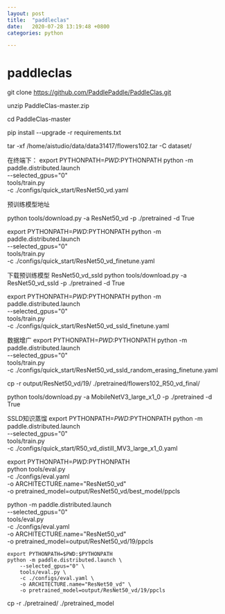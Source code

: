 ```yaml
---
layout: post
title:  "paddleclas"
date:   2020-07-28 13:19:48 +0800
categories: python

---
```

# paddleclas #
git clone https://github.com/PaddlePaddle/PaddleClas.git

unzip PaddleClas-master.zip

cd PaddleClas-master

pip install --upgrade -r requirements.txt

tar -xf /home/aistudio/data/data31417/flowers102.tar -C dataset/

在终端下：
export PYTHONPATH=$PWD:$PYTHONPATH
python -m paddle.distributed.launch \
    --selected_gpus="0" \
    tools/train.py \
        -c ./configs/quick_start/ResNet50_vd.yaml
		
预训练模型地址
[](https://paddleclas.readthedocs.io/zh_CN/latest/models/models_intro.html#id4)

python tools/download.py -a ResNet50_vd -p ./pretrained -d True

[](https://paddle-imagenet-models-name.bj.bcebos.com/ResNet50_vc_pretrained.tar)

export PYTHONPATH=$PWD:$PYTHONPATH
python -m paddle.distributed.launch \
    --selected_gpus="0" \
    tools/train.py \
        -c ./configs/quick_start/ResNet50_vd_finetune.yaml
		
		
		
下载预训练模型	ResNet50_vd_ssld
python tools/download.py -a ResNet50_vd_ssld -p ./pretrained -d True



export PYTHONPATH=$PWD:$PYTHONPATH
python -m paddle.distributed.launch \
    --selected_gpus="0" \
    tools/train.py \
        -c ./configs/quick_start/ResNet50_vd_ssld_finetune.yaml
		
		
数据增广
export PYTHONPATH=$PWD:$PYTHONPATH
python -m paddle.distributed.launch \
    --selected_gpus="0" \
    tools/train.py \
        -c ./configs/quick_start/ResNet50_vd_ssld_random_erasing_finetune.yaml
		



cp -r output/ResNet50_vd/19/ ./pretrained/flowers102_R50_vd_final/


python tools/download.py -a MobileNetV3_large_x1_0 -p ./pretrained -d True

SSLD知识蒸馏
export PYTHONPATH=$PWD:$PYTHONPATH
python -m paddle.distributed.launch \
    --selected_gpus="0" \
    tools/train.py \
        -c ./configs/quick_start/R50_vd_distill_MV3_large_x1_0.yaml
		
export PYTHONPATH=$PWD:$PYTHONPATH		
python tools/eval.py \
    -c ./configs/eval.yaml \
    -o ARCHITECTURE.name="ResNet50_vd" \
    -o pretrained_model=output/ResNet50_vd/best_model/ppcls	
		
		
python -m paddle.distributed.launch \
    --selected_gpus="0" \
    tools/eval.py \
    -c ./configs/eval.yaml \
    -o ARCHITECTURE.name="ResNet50_vd" \
    -o pretrained_model=output/ResNet50_vd/19/ppcls
	
	export PYTHONPATH=$PWD:$PYTHONPATH
	python -m paddle.distributed.launch \
	    --selected_gpus="0" \
	    tools/eval.py \
	    -c ./configs/eval.yaml \
	    -o ARCHITECTURE.name="ResNet50_vd" \
	    -o pretrained_model=output/ResNet50_vd/19/ppcls
	
	
cp -r ./pretrained/ ./pretrained_model


